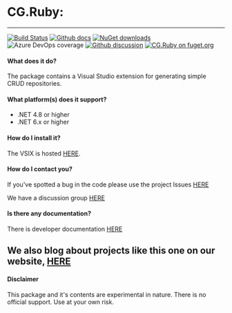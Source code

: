 # CG.Ruby: 
---
[![Build Status](https://dev.azure.com/codegator/CG.Ruby/_apis/build/status/CodeGator.CG.Ruby?branchName=main)](https://dev.azure.com/codegator/CG.Ruby/_build/latest?definitionId=25&branchName=main)
[![Github docs](https://img.shields.io/static/v1?label=Documentation&message=online&color=blue)](https://codegator.github.io/CG.Ruby/index.html)
[![NuGet downloads](https://img.shields.io/nuget/dt/CG.Ruby.svg?style=flat)](https://nuget.org/packages/CG.Ruby)
![Azure DevOps coverage](https://img.shields.io/azure-devops/coverage/codegator/CG.Ruby/25)
[![Github discussion](https://img.shields.io/badge/Discussion-online-blue)](https://github.com/CodeGator/CG.Ruby/discussions)
[![CG.Ruby on fuget.org](https://www.fuget.org/packages/CG.Ruby/badge.svg)](https://www.fuget.org/packages/CG.Ruby)

#### What does it do?
The package contains a Visual Studio extension for generating simple CRUD repositories.

#### What platform(s) does it support?
* .NET 4.8 or higher
* .NET 6.x or higher

#### How do I install it?
The VSIX is hosted [HERE](http://www.codegator.com/).

#### How do I contact you?
If you've spotted a bug in the code please use the project Issues [HERE](https://github.com/CodeGator/CG.Ruby/issues)

We have a discussion group [HERE](https://github.com/CodeGator/CG.Ruby/discussions)

#### Is there any documentation?
There is developer documentation [HERE](https://codegator.github.io/CG.Ruby/)

We also blog about projects like this one on our website, [HERE](http://www.codegator.com)
---
#### Disclaimer
This package and it's contents are experimental in nature. There is no official support. Use at your own risk.